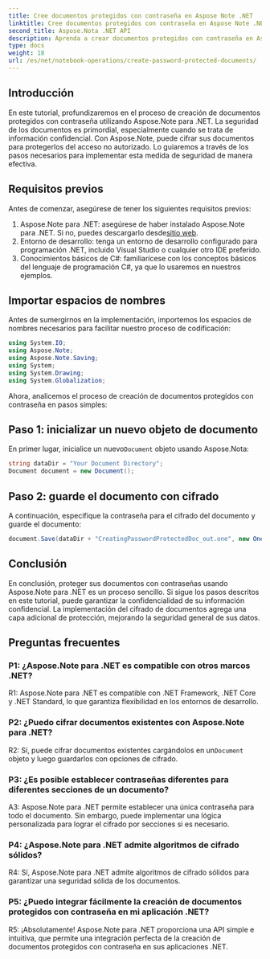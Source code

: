 ```yaml
---
title: Cree documentos protegidos con contraseña en Aspose Note .NET
linktitle: Cree documentos protegidos con contraseña en Aspose Note .NET
second_title: Aspose.Nota .NET API
description: Aprenda a crear documentos protegidos con contraseña en Aspose Note para .NET para mejorar la seguridad de los documentos. Siga nuestro tutorial paso a paso para una fácil implementación.
type: docs
weight: 18
url: /es/net/notebook-operations/create-password-protected-documents/
---
```

## Introducción

En este tutorial, profundizaremos en el proceso de creación de documentos protegidos con contraseña utilizando Aspose.Note para .NET. La seguridad de los documentos es primordial, especialmente cuando se trata de información confidencial. Con Aspose.Note, puede cifrar sus documentos para protegerlos del acceso no autorizado. Lo guiaremos a través de los pasos necesarios para implementar esta medida de seguridad de manera efectiva.

## Requisitos previos

Antes de comenzar, asegúrese de tener los siguientes requisitos previos:

1.  Aspose.Note para .NET: asegúrese de haber instalado Aspose.Note para .NET. Si no, puedes descargarlo desde[sitio web](https://releases.aspose.com/note/net/).
2. Entorno de desarrollo: tenga un entorno de desarrollo configurado para programación .NET, incluido Visual Studio o cualquier otro IDE preferido.
3. Conocimientos básicos de C#: familiarícese con los conceptos básicos del lenguaje de programación C#, ya que lo usaremos en nuestros ejemplos.

## Importar espacios de nombres

Antes de sumergirnos en la implementación, importemos los espacios de nombres necesarios para facilitar nuestro proceso de codificación:

```csharp
using System.IO;
using Aspose.Note;
using Aspose.Note.Saving;
using System;
using System.Drawing;
using System.Globalization;
```

Ahora, analicemos el proceso de creación de documentos protegidos con contraseña en pasos simples:

## Paso 1: inicializar un nuevo objeto de documento

 En primer lugar, inicialice un nuevo`Document` objeto usando Aspose.Nota:

```csharp
string dataDir = "Your Document Directory";
Document document = new Document();
```

## Paso 2: guarde el documento con cifrado

A continuación, especifique la contraseña para el cifrado del documento y guarde el documento:

```csharp
document.Save(dataDir + "CreatingPasswordProtectedDoc_out.one", new OneSaveOptions() { DocumentPassword = "pass" });
```

## Conclusión

En conclusión, proteger sus documentos con contraseñas usando Aspose.Note para .NET es un proceso sencillo. Si sigue los pasos descritos en este tutorial, puede garantizar la confidencialidad de su información confidencial. La implementación del cifrado de documentos agrega una capa adicional de protección, mejorando la seguridad general de sus datos.

## Preguntas frecuentes

### P1: ¿Aspose.Note para .NET es compatible con otros marcos .NET?

R1: Aspose.Note para .NET es compatible con .NET Framework, .NET Core y .NET Standard, lo que garantiza flexibilidad en los entornos de desarrollo.

### P2: ¿Puedo cifrar documentos existentes con Aspose.Note para .NET?

 R2: Sí, puede cifrar documentos existentes cargándolos en un`Document` objeto y luego guardarlos con opciones de cifrado.

### P3: ¿Es posible establecer contraseñas diferentes para diferentes secciones de un documento?

A3: Aspose.Note para .NET permite establecer una única contraseña para todo el documento. Sin embargo, puede implementar una lógica personalizada para lograr el cifrado por secciones si es necesario.

### P4: ¿Aspose.Note para .NET admite algoritmos de cifrado sólidos?

R4: Sí, Aspose.Note para .NET admite algoritmos de cifrado sólidos para garantizar una seguridad sólida de los documentos.

### P5: ¿Puedo integrar fácilmente la creación de documentos protegidos con contraseña en mi aplicación .NET?

R5: ¡Absolutamente! Aspose.Note para .NET proporciona una API simple e intuitiva, que permite una integración perfecta de la creación de documentos protegidos con contraseña en sus aplicaciones .NET.